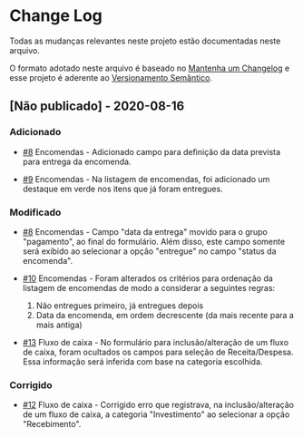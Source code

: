 
# Change Log
Todas as mudanças relevantes neste projeto estão documentadas neste arquivo.
 
O formato adotado neste arquivo é baseado no [Mantenha um Changelog](https://keepachangelog.com/pt-BR/1.0.0/)
e esse projeto é aderente ao [Versionamento Semântico](http://semver.org/).
 
## [Não publicado] - 2020-08-16
 
### Adicionado
- [#8](https://github.com/fabianoww/gestor-empresarial/issues/8)
  Encomendas - Adicionado campo para definição da data prevista para entrega da encomenda.

- [#9](https://github.com/fabianoww/gestor-empresarial/issues/9)
  Encomendas - Na listagem de encomendas, foi adicionado um destaque em verde nos itens que já foram entregues.
   
### Modificado  
- [#8](https://github.com/fabianoww/gestor-empresarial/issues/8)
  Encomendas - Campo "data da entrega" movido para o grupo "pagamento", ao final do formulário. Além disso, este campo somente será exibido ao selecionar a opção "entregue" no campo "status da encomenda".

- [#10](https://github.com/fabianoww/gestor-empresarial/issues/10)
  Encomendas - Foram alterados os critérios para ordenação da listagem de encomendas de modo a considerar a seguintes regras:
    1. Não entregues primeiro, já entregues depois
    2. Data da encomenda, em ordem decrescente (da mais recente para a mais antiga)

- [#13](https://github.com/fabianoww/gestor-empresarial/issues/13)
  Fluxo de caixa - No formulário para inclusão/alteração de um fluxo de caixa, foram ocultados os campos para seleção de Receita/Despesa. Essa informação será inferida com base na categoria escolhida.

 
### Corrigido
- [#12](https://github.com/fabianoww/gestor-empresarial/issues/12)
  Fluxo de caixa - Corrigido erro que registrava, na inclusão/alteração de um fluxo de caixa, a categoria "Investimento" ao selecionar a opção "Recebimento".